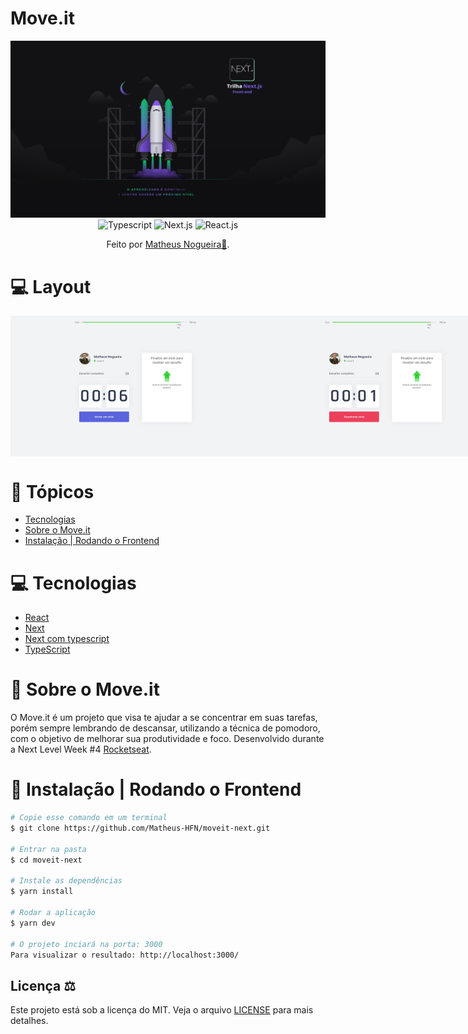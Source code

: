 # Move.it
<div align="center">
    <img src="public/banner.png" alt="Next Level Week #4">
</div>

<div align="center">
     <img src="https://img.shields.io/badge/-Typescript-green?style=for-the-badge" alt="Typescript">
    <img src="https://img.shields.io/badge/-Next.js-black?style=for-the-badge" alt="Next.js">
    <img src="https://img.shields.io/badge/-React.js-blue?style=for-the-badge" alt="React.js">
    <p>
      Feito por <a href="https://www.linkedin.com/in/matheus-nogueira-6675a751/" target="_blank">Matheus Nogueira🚀</a>.
    </p>
</div>

# :computer: Layout

<div style="display: flex; flex-direction: 'column'; align-items: 'center';">
    <img src="public/img/tela1.png" width="400px">
    <img src="public/img/tela2.png" width="400px">
    <img src="public/img/tela3.png" width="400px">
    <img src="public/img/tela4.png" width="400px">
</div>

# :pushpin: Tópicos

* [Tecnologias](#computer-tecnologias)
* [Sobre o Move.it](#dart-sobre-o-move.it)
* [Instalação | Rodando o Frontend](#construction_worker-instalação-|-rodando-o-frontend)

# :computer: Tecnologias
* [React](https://reactjs.org/)
* [Next](https://nextjs.org/)      
* [Next com typescript](https://nextjs.org/docs/basic-features/typescript)
* [TypeScript](https://www.typescriptlang.org/)

# :dart: Sobre o Move.it

O Move.it é um projeto que visa te ajudar a se concentrar em suas tarefas, porém sempre lembrando de descansar, utilizando a técnica de pomodoro, com o objetivo de melhorar sua produtividade e foco. Desenvolvido durante a Next Level Week #4 [Rocketseat](https://rocketseat.com.br/).

# :construction_worker: Instalação | Rodando o Frontend
```bash
# Copie esse comando em um terminal
$ git clone https://github.com/Matheus-HFN/moveit-next.git

# Entrar na pasta
$ cd moveit-next

# Instale as dependências
$ yarn install

# Rodar a aplicação
$ yarn dev

# O projeto inciará na porta: 3000
Para visualizar o resultado: http://localhost:3000/
```
## Licença ⚖️
Este projeto está sob a licença do MIT. Veja o arquivo [LICENSE](https://github.com/https://github.com/Matheus-HFN/moveit-next/LICENSE) para mais detalhes.